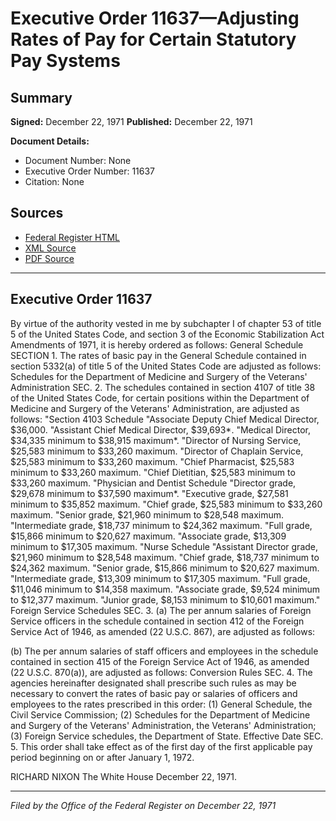 # Executive Order 11637—Adjusting Rates of Pay for Certain Statutory Pay Systems

## Summary

**Signed:** December 22, 1971
**Published:** December 22, 1971

**Document Details:**
- Document Number: None
- Executive Order Number: 11637
- Citation: None

## Sources
- [Federal Register HTML](https://www.presidency.ucsb.edu/documents/executive-order-11637-adjusting-rates-pay-for-certain-statutory-pay-systems)
- [XML Source](None)
- [PDF Source](None)

---

## Executive Order 11637

By virtue of the authority vested in me by subchapter I of chapter 53 of title 5 of the United States Code, and section 3 of the Economic Stabilization Act Amendments of 1971, it is hereby ordered as follows:
General Schedule
SECTION 1. The rates of basic pay in the General Schedule contained in section 5332(a) of title 5 of the United States Code are adjusted as follows:
Schedules for the Department of Medicine and Surgery of the Veterans' Administration
SEC. 2. The schedules contained in section 4107 of title 38 of the United States Code, for certain positions within the Department of Medicine and Surgery of the Veterans' Administration, are adjusted as follows:
"Section 4103 Schedule
"Associate Deputy Chief Medical Director, $36,000.
"Assistant Chief Medical Director, $39,693*.
"Medical Director, $34,335 minimum to $38,915 maximum*.
"Director of Nursing Service, $25,583 minimum to $33,260 maximum.
"Director of Chaplain Service, $25,583 minimum to $33,260 maximum.
"Chief Pharmacist, $25,583 minimum to $33,260 maximum.
"Chief Dietitian, $25,583 minimum to $33,260 maximum.
"Physician and Dentist Schedule
"Director grade, $29,678 minimum to $37,590 maximum*.
"Executive grade, $27,581 minimum to $35,852 maximum.
"Chief grade, $25,583 minimum to $33,260 maximum.
"Senior grade, $21,960 minimum to $28,548 maximum.
"Intermediate grade, $18,737 minimum to $24,362 maximum.
"Full grade, $15,866 minimum to $20,627 maximum.
"Associate grade, $13,309 minimum to $17,305 maximum.
"Nurse Schedule
"Assistant Director grade, $21,960 minimum to $28,548 maximum.
"Chief grade, $18,737 minimum to $24,362 maximum.
"Senior grade, $15,866 minimum to $20,627 maximum.
"Intermediate grade, $13,309 minimum to $17,305 maximum.
"Full grade, $11,046 minimum to $14,358 maximum.
"Associate grade, $9,524 minimum to $12,377 maximum.
"Junior grade, $8,153 minimum to $10,601 maximum."
Foreign Service Schedules
SEC. 3. (a) The per annum salaries of Foreign Service officers in the schedule contained in section 412 of the Foreign Service Act of 1946, as amended (22 U.S.C. 867), are adjusted as follows:

(b) The per annum salaries of staff officers and employees in the schedule contained in section 415 of the Foreign Service Act of 1946, as amended (22 U.S.C. 870(a)), are adjusted as follows:
Conversion Rules
SEC. 4. The agencies hereinafter designated shall prescribe such rules as may be necessary to convert the rates of basic pay or salaries of officers and employees to the rates prescribed in this order:
    (1) General Schedule, the Civil Service Commission;
    (2) Schedules for the Department of Medicine and Surgery of the Veterans' Administration, the Veterans' Administration;
    (3) Foreign Service schedules, the Department of State.
Effective Date
SEC. 5. This order shall take effect as of the first day of the first applicable pay period beginning on or after January 1, 1972.

RICHARD NIXON
The White House
December 22, 1971.

---

*Filed by the Office of the Federal Register on December 22, 1971*

